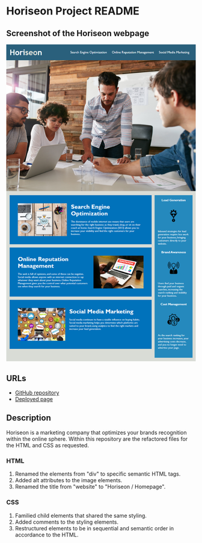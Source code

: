 # Horiseon Project README
## Screenshot of the Horiseon webpage
![horiseon-screenshot](assets/images/hw-ss.png)

## URLs
* [GitHub repository](https://github.com/SoloSolaire/Module-1-Challenge-Horiseon)
* [Deployed page](https://solosolaire.github.io/Module-1-Challenge-Horiseon/)

## Description 
Horiseon is a marketing company that optimizes your brands recognition within the online sphere. Within this repository are the refactored files for the HTML and CSS as requested.

### HTML
1. Renamed the elements from "div" to specific semantic HTML tags.
1. Added alt attributes to the image elements.
1. Renamed the title from "website" to "Horiseon / Homepage".
### CSS
1. Familied child elements that shared the same styling.
1. Added comments to the styling elements.
1. Restructured elements to be in sequential and semantic order in accordance to the HTML.